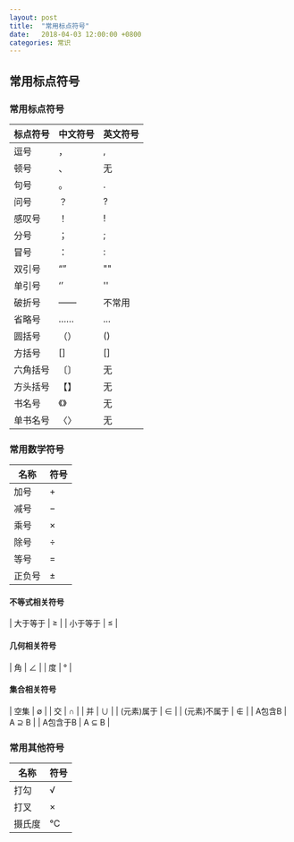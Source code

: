 ```yaml
---
layout: post
title:  "常用标点符号"
date:   2018-04-03 12:00:00 +0800
categories: 常识
---
```


## 常用标点符号

### 常用标点符号

| 标点符号 | 中文符号 | 英文符号 |
|----------|----------|----------|
| 逗号     | ，       | ,        |
| 顿号     | 、       | 无       |
| 句号     | 。       | .        |
| 问号     | ？       | ?        |
| 感叹号   | ！       | !        |
| 分号     | ；       | ;        |
| 冒号     | ：       | :        |
| 双引号   | “”       | ""       |
| 单引号   | ‘’       | ''       |
| 破折号   | ——       | 不常用   |
| 省略号   | ……     | ...      |
| 圆括号   | （）     | ()       |
| 方括号   | []       | []       |
| 六角括号 | 〔〕     | 无       |
| 方头括号 | 【】     | 无       |
| 书名号   | 《》     | 无       |
| 单书名号 | 〈〉     | 无       |

### 常用数学符号

| 名称     | 符号 |
|----------|------|
| 加号     | +    |
| 减号     | −    |
| 乘号     | ×    |
| 除号     | ÷    |
| 等号     | =    |
| 正负号   | ±    |

#### 不等式相关符号

| 大于等于 | ≥    |
| 小于等于 | ≤    |

#### 几何相关符号

| 角       | ∠    |
| 度       | °    |

#### 集合相关符号

| 空集         | ∅     |
| 交           | ∩     |
| 并           | ∪     |
| (元素)属于   | ∈     |
| (元素)不属于 | ∉     |
| A包含B       | A ⊇ B |
| A包含于B     | A ⊆ B |

### 常用其他符号

| 名称   | 符号 |
|--------|------|
| 打勾   | √    |
| 打叉   | ×    |
| 摄氏度 | ℃   |
